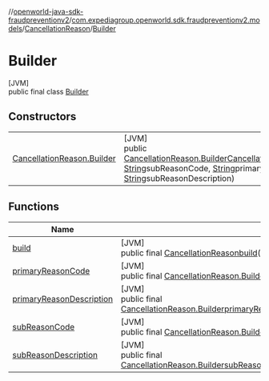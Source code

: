 //[openworld-java-sdk-fraudpreventionv2](../../../../index.md)/[com.expediagroup.openworld.sdk.fraudpreventionv2.models](../../index.md)/[CancellationReason](../index.md)/[Builder](index.md)

# Builder

[JVM]\
public final class [Builder](index.md)

## Constructors

| | |
|---|---|
| [CancellationReason.Builder](-cancellation-reason.-builder.md) | [JVM]<br>public [CancellationReason.Builder](index.md)[CancellationReason.Builder](-cancellation-reason.-builder.md)([String](https://docs.oracle.com/javase/8/docs/api/java/lang/String.html)primaryReasonCode, [String](https://docs.oracle.com/javase/8/docs/api/java/lang/String.html)subReasonCode, [String](https://docs.oracle.com/javase/8/docs/api/java/lang/String.html)primaryReasonDescription, [String](https://docs.oracle.com/javase/8/docs/api/java/lang/String.html)subReasonDescription) |

## Functions

| Name | Summary |
|---|---|
| [build](build.md) | [JVM]<br>public final [CancellationReason](../index.md)[build](build.md)() |
| [primaryReasonCode](primary-reason-code.md) | [JVM]<br>public final [CancellationReason.Builder](index.md)[primaryReasonCode](primary-reason-code.md)([String](https://docs.oracle.com/javase/8/docs/api/java/lang/String.html)primaryReasonCode) |
| [primaryReasonDescription](primary-reason-description.md) | [JVM]<br>public final [CancellationReason.Builder](index.md)[primaryReasonDescription](primary-reason-description.md)([String](https://docs.oracle.com/javase/8/docs/api/java/lang/String.html)primaryReasonDescription) |
| [subReasonCode](sub-reason-code.md) | [JVM]<br>public final [CancellationReason.Builder](index.md)[subReasonCode](sub-reason-code.md)([String](https://docs.oracle.com/javase/8/docs/api/java/lang/String.html)subReasonCode) |
| [subReasonDescription](sub-reason-description.md) | [JVM]<br>public final [CancellationReason.Builder](index.md)[subReasonDescription](sub-reason-description.md)([String](https://docs.oracle.com/javase/8/docs/api/java/lang/String.html)subReasonDescription) |
